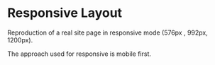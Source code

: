 # Responsive Layout

Reproduction of a real site page in responsive mode (576px , 992px, 1200px).

The approach used for responsive is mobile first.